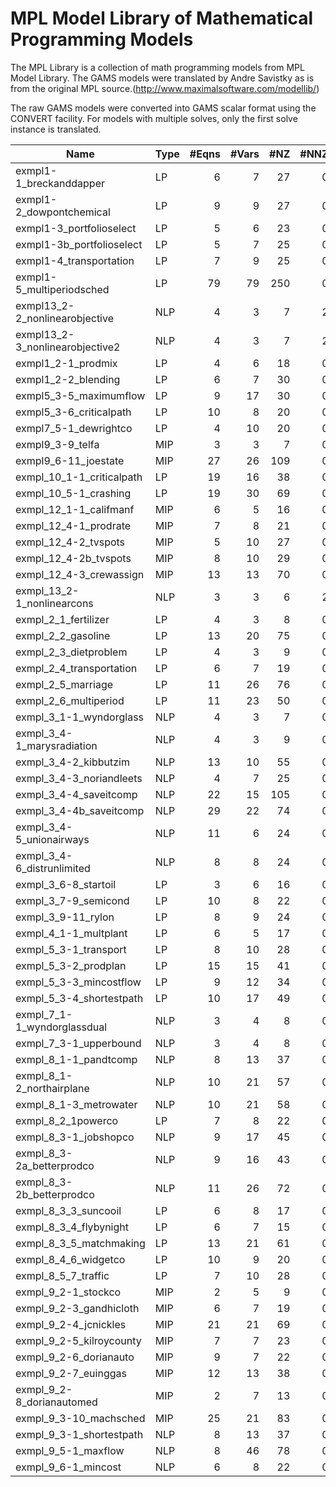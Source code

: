 # MPL Model Library of Mathematical Programming Models

The MPL Library is a collection of math programming models from MPL Model Library. The GAMS models were translated by Andre Savistky as is from the original MPL source.(http://www.maximalsoftware.com/modellib/)

The raw GAMS models were converted into GAMS scalar format using the CONVERT facility. For models with multiple solves, only the first solve instance is translated. 

|Name                           |Type |#Eqns  |#Vars  |#NZ    |#NNZ  |Bestknown Objective      |
|-------------------------------|-----|------:|------:|------:|-----:|------------------------:|
|exmpl1-1_breckanddapper		|LP	  |6	  |7	  |27	  |0	|162962.85714286		   |
|exmpl1-2_dowpontchemical		|LP	  |9	  |9	  |27	  |0	|22.72000000			   |
|exmpl1-3_portfolioselect		|LP	  |5	  |6	  |23	  |0	|0.59672727				   |
|exmpl1-3b_portfolioselect		|LP	  |5	  |7	  |25	  |0	|0.60140000				   |
|exmpl1-4_transportation		|LP	  |7	  |9	  |25	  |0	|35950.00000000			   |
|exmpl1-5_multiperiodsched		|LP	  |79	  |79	  |250	  |0	|20480890.00000000		   |
|exmpl13_2-2_nonlinearobjective	|NLP  |4	  |3	  |7	  |2	|857.00000000			   |
|exmpl13_2-3_nonlinearobjective2|NLP  |4	  |3	  |7	  |2	|198.00000000			   |
|exmpl1_2-1_prodmix				|LP	  |4	  |6	  |18	  |0	|9920.00000000			   |
|exmpl1_2-2_blending			|LP	  |6	  |7	  |30	  |0	|17592.59259259			   |
|exmpl5_3-5_maximumflow			|LP	  |9	  |17	  |30	  |0	|25.00000000			   |
|exmpl5_3-6_criticalpath		|LP	  |10	  |8	  |20	  |0	|26.00000000			   |
|exmpl7_5-1_dewrightco			|LP	  |4	  |10	  |20	  |0	|16.66666667			   |
|exmpl9_3-9_telfa				|MIP  |3	  |3	  |7	  |0	|39.00000000			   |
|exmpl9_6-11_joestate			|MIP  |27	  |26	  |109	  |0	|668.00000000			   |
|exmpl_10_1-1_criticalpath		|LP	  |19	  |16	  |38	  |0	|44.00000000			   |
|exmpl_10_5-1_crashing			|LP	  |19	  |30	  |69	  |0	|4690000.00000000		   |
|exmpl_12_1-1_califmanf			|MIP  |6	  |5	  |16	  |0	|14.00000000			   |
|exmpl_12_4-1_prodrate			|MIP  |7	  |8	  |21	  |0	|54.50000000			   |
|exmpl_12_4-2_tvspots			|MIP  |5	  |10	  |27	  |0	|7.00000000				   |
|exmpl_12_4-2b_tvspots			|MIP  |8	  |10	  |29	  |0	|7.00000000				   |
|exmpl_12_4-3_crewassign		|MIP  |13	  |13	  |70	  |0	|18.00000000			   |
|exmpl_13_2-1_nonlinearcons		|NLP  |3	  |3	  |6	  |2	|36.00000001			   |
|exmpl_2_1_fertilizer			|LP	  |4	  |3	  |8	  |0	|13500.00000000			   |
|exmpl_2_2_gasoline				|LP	  |13	  |20	  |75	  |0	|140216.48148148		   |
|exmpl_2_3_dietproblem			|LP	  |4	  |3	  |9	  |0	|2.25000000				   |
|exmpl_2_4_transportation		|LP	  |6	  |7	  |19	  |0	|7600.00000000			   |
|exmpl_2_5_marriage				|LP	  |11	  |26	  |76	  |0	|459.00000000			   |
|exmpl_2_6_multiperiod			|LP	  |11	  |23	  |50	  |0	|2447400.00000000		   |
|exmpl_3_1-1_wyndorglass		|NLP  |4	  |3	  |7	  |0	|36.00000000			   |
|exmpl_3_4-1_marysradiation		|NLP  |4	  |3	  |9	  |0	|5.25000000				   |
|exmpl_3_4-2_kibbutzim			|NLP  |13	  |10	  |55	  |0	|633333.33333333		   |
|exmpl_3_4-3_noriandleets		|NLP  |4	  |7	  |25	  |0	|32.15463133			   |
|exmpl_3_4-4_saveitcomp			|NLP  |22	  |15	  |105	  |0	|35109.64912281			   |
|exmpl_3_4-4b_saveitcomp		|NLP  |29	  |22	  |74	  |0	|35109.64912281			   |
|exmpl_3_4-5_unionairways		|NLP  |11	  |6	  |24	  |0	|30610.00000000			   |
|exmpl_3_4-6_distrunlimited		|NLP  |8	  |8	  |24	  |0	|49000.00000000			   |
|exmpl_3_6-8_startoil			|LP	  |3	  |6	  |16	  |0	|57.44901720			   |
|exmpl_3_7-9_semicond			|LP	  |10	  |8	  |22	  |0	|2500.00000000			   |
|exmpl_3_9-11_rylon				|LP	  |8	  |9	  |24	  |0	|172666.66666667		   |
|exmpl_4_1-1_multplant			|LP	  |6	  |5	  |17	  |0	|404.16666667			   |
|exmpl_5_3-1_transport			|LP	  |8	  |10	  |28	  |0	|25919.00000000			   |
|exmpl_5_3-2_prodplan			|LP	  |15	  |15	  |41	  |0	|941.50000000			   |
|exmpl_5_3-3_mincostflow		|LP	  |9	  |12	  |34	  |0	|209.00000000			   |
|exmpl_5_3-4_shortestpath		|LP	  |10	  |17	  |49	  |0	|6.00000000				   |
|exmpl_7_1-1_wyndorglassdual	|NLP  |3	  |4	  |8	  |0	|36.00000000			   |
|exmpl_7_3-1_upperbound			|NLP  |3	  |4	  |8	  |0	|22.00000000			   |
|exmpl_8_1-1_pandtcomp			|NLP  |8	  |13	  |37	  |0	|152535.00000000		   |
|exmpl_8_1-2_northairplane		|NLP  |10	  |21	  |57	  |0	|77.30000000			   |
|exmpl_8_1-3_metrowater			|NLP  |10	  |21	  |58	  |0	|10000000000.000000		   |
|exmpl_8_2_1powerco				|LP	  |7	  |8	  |22	  |0	|8.00000000				   |
| exmpl_8_3-1_jobshopco			|NLP  |9	  |17	  |45	  |0	|29.00000000			   |	
| exmpl_8_3-2a_betterprodco		|NLP  |9	  |16	  |43	  |0	|3260.00000000			   |
| exmpl_8_3-2b_betterprodco		|NLP  |11	  |26	  |72	  |0	|3290.00000000			   |
| exmpl_8_3_3_suncooil			|LP	  |6	  | 8	  |17	  |0	|3.00000000				   |
| exmpl_8_3_4_flybynight		|LP	  |6	  | 7	  |15	  |0	|3.00000000				   |
| exmpl_8_3_5_matchmaking		|LP	  |13	  |21	  |61	  |0	|4.00000000				   |
| exmpl_8_4_6_widgetco			|LP	  |10	  | 9	  |20	  |0	|38.00000000			   |	
| exmpl_8_5_7_traffic			|LP	  |7	  |10	  |28	  |0	|95000.00000000			   |
| exmpl_9_2-1_stockco			|MIP  |2	  |5	  |9	  |0	|42000.00000000			   |
| exmpl_9_2-3_gandhicloth		|MIP  |6	  |7	  |19	  |0	|75.00000000			   |	
| exmpl_9_2-4_jcnickles			|MIP  |21	  |21	  |69	  |0	|242000.00000000		   |	
| exmpl_9_2-5_kilroycounty		|MIP  |7	  |7	  |23	  |0	|2.00000000				   |
| exmpl_9_2-6_dorianauto		|MIP  |9	  |7	  |22	  |0	|6000000.00000000		   |
| exmpl_9_2-7_euinggas			|MIP  |12	  |13	  |38	  |0	|13500.00000000			   |
| exmpl_9_2-8_dorianautomed		|MIP  |2	  |7	  |13	  |0	|146000.00000000		   |	
| exmpl_9_3-10_machsched		|MIP  |25	  |21	  |83	  |0	|0.00000000				   |
| exmpl_9_3-1_shortestpath		|NLP  |8	  |13	  |37	  |0	|13.00000000			   |	
| exmpl_9_5-1_maxflow			|NLP  |8	  |46	  |78	  |0	|14.00000000		 	   |	
| exmpl_9_6-1_mincost			|NLP  |6	  |8	  |22	  |0	|490.00000000		 	   |